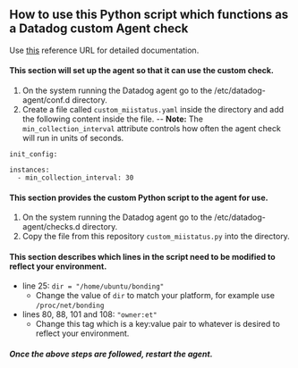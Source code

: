 ## How to use this Python script which functions as a Datadog custom Agent check

Use [this](https://docs.datadoghq.com/developers/write_agent_check/?tab=agentv6#overview) reference URL for detailed documentation.

#### This section will set up the agent so that it can use the custom check.
1. On the system running the Datadog agent go to the /etc/datadog-agent/conf.d directory.
2. Create a file called `custom_miistatus.yaml` inside the directory and add the following content inside the file.
-- **Note:** The `min_collection_interval` attribute controls how often the agent check will run in units of seconds.
~~~~
init_config:

instances:
  - min_collection_interval: 30
~~~~

#### This section provides the custom Python script to the agent for use.
1. On the system running the Datadog agent go to the /etc/datadog-agent/checks.d directory.
2. Copy the file from this repository `custom_miistatus.py` into the directory.

#### This section describes which lines in the script **need to be modified** to reflect your environment.
- line 25: `dir = "/home/ubuntu/bonding"` 
    - Change the value of `dir` to match your platform, for example use `/proc/net/bonding`
- lines 80, 88, 101 and 108: `"owner:et"`
    - Change this tag which is a key:value pair to whatever is desired to reflect your environment.

#### ***Once the above steps are followed, restart the agent.***
